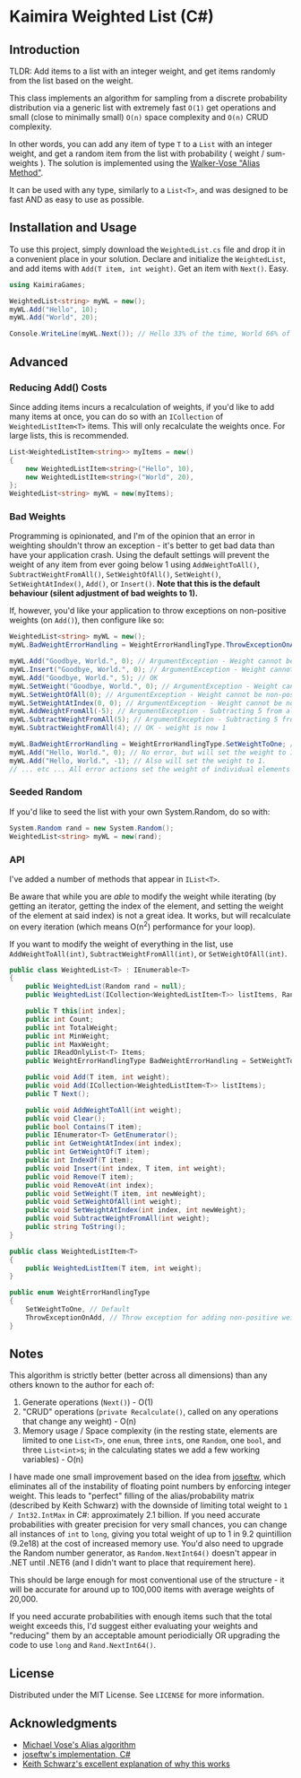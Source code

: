 # Kaimira Weighted List (C#)

## Introduction

TLDR: Add items to a list with an integer weight, and get items randomly from the list based on the weight. 

This class implements an algorithm for sampling from a discrete probability distribution via a generic list with extremely fast `O(1)` get operations and small (close to minimally small) `O(n)` space complexity and `O(n)` CRUD complexity. 

In other words, you can add any item of type `T` to a `List` with an integer weight, and get a random item from the list with probability ( weight / sum-weights ). The solution is implemented using the [Walker-Vose "Alias Method"](https://en.wikipedia.org/wiki/Alias_method). 

It can be used with any type, similarly to a `List<T>`, and was designed to be fast AND as easy to use as possible.

## Installation and Usage

To use this project, simply download the `WeightedList.cs` file and drop it in a convenient place in your solution. Declare and initialize the `WeightedList`, and add items with `Add(T item, int weight)`. Get an item with `Next()`. Easy. 

```cs
using KaimiraGames;

WeightedList<string> myWL = new();
myWL.Add("Hello", 10);
myWL.Add("World", 20);

Console.WriteLine(myWL.Next()); // Hello 33% of the time, World 66% of the time.
``` 

## Advanced

### Reducing Add() Costs

Since adding items incurs a recalculation of weights, if you'd like to add many items at once, you can do so with an `ICollection` of `WeightedListItem<T>` items. This will only recalculate the weights once. For large lists, this is recommended.

```cs
List<WeightedListItem<string>> myItems = new()
{
    new WeightedListItem<string>("Hello", 10),
    new WeightedListItem<string>("World", 20),
};
WeightedList<string> myWL = new(myItems);
```

### Bad Weights

Programming is opinionated, and I'm of the opinion that an error in weighting shouldn't throw an exception - it's better to get bad data than have your application crash. Using the default settings will prevent the weight of any item from ever going below 1 using `AddWeightToAll()`, `SubtractWeightFromAll()`, `SetWeightOfAll()`, `SetWeight()`, `SetWeightAtIndex()`, `Add()`, or `Insert()`. **Note that this is the default behaviour (silent adjustment of bad weights to 1).**

If, however, you'd like your application to throw exceptions on non-positive weights (on `Add()`), then configure like so:

```cs
WeightedList<string> myWL = new();
myWL.BadWeightErrorHandling = WeightErrorHandlingType.ThrowExceptionOnAdd;

myWL.Add("Goodbye, World.", 0); // ArgumentException - Weight cannot be non-positive.
myWL.Insert("Goodbye, World.", 0); // ArgumentException - Weight cannot be non-positive.
myWL.Add("Goodbye, World.", 5); // OK
myWL.SetWeight("Goodbye, World.", 0); // ArgumentException - Weight cannot be non-positive.
myWL.SetWeightOfAll(0); // ArgumentException - Weight cannot be non-positive.
myWL.SetWeightAtIndex(0, 0); // ArgumentException - Weight cannot be non-positive.
myWL.AddWeightFromAll(-5); // ArgumentException - Subtracting 5 from all items would set weight to non-positive for at least one element.
myWL.SubtractWeightFromAll(5); // ArgumentException - Subtracting 5 from all items would set weight to non-positive for at least one element.
myWL.SubtractWeightFromAll(4); // OK - weight is now 1 

myWL.BadWeightErrorHandling = WeightErrorHandlingType.SetWeightToOne; // default
myWL.Add("Hello, World.", 0); // No error, but will set the weight to 1.
myWL.Add("Hello, World.", -1); // Also will set the weight to 1.
// ... etc ... All error actions set the weight of individual elements that would be non-positive to 1.
```

### Seeded Random

If you'd like to seed the list with your own System.Random, do so with:

```cs
System.Random rand = new System.Random();
WeightedList<string> myWL = new(rand);
```

### API

I've added a number of methods that appear in `IList<T>`. 

Be aware that while you are _able_ to modify the weight while iterating (by getting an iterator, getting the index of the element, and setting the weight of the element at said index) is not a great idea. It works, but will recalculate on every iteration (which means O(n<sup>2</sup>) performance for your loop). 

If you want to modify the weight of everything in the list, use `AddWeightToAll(int)`, `SubtractWeightFromAll(int)`, or `SetWeightOfAll(int)`.

```cs
public class WeightedList<T> : IEnumerable<T>
{
    public WeightedList(Random rand = null);
    public WeightedList(ICollection<WeightedListItem<T>> listItems, Random rand = null);

    public T this[int index];
    public int Count;
    public int TotalWeight;
    public int MinWeight;
    public int MaxWeight;
    public IReadOnlyList<T> Items;
    public WeightErrorHandlingType BadWeightErrorHandling = SetWeightToOne;

    public void Add(T item, int weight);
    public void Add(ICollection<WeightedListItem<T>> listItems);
    public T Next();

    public void AddWeightToAll(int weight);
    public void Clear();
    public bool Contains(T item);
    public IEnumerator<T> GetEnumerator();
    public int GetWeightAtIndex(int index);
    public int GetWeightOf(T item);
    public int IndexOf(T item);
    public void Insert(int index, T item, int weight);
    public void Remove(T item);
    public void RemoveAt(int index);
    public void SetWeight(T item, int newWeight);
    public void SetWeightOfAll(int weight);
    public void SetWeightAtIndex(int index, int newWeight);
    public void SubtractWeightFromAll(int weight);
    public string ToString();
}

public class WeightedListItem<T>
{
    public WeightedListItem(T item, int weight);
}

public enum WeightErrorHandlingType
{
    SetWeightToOne, // Default
    ThrowExceptionOnAdd, // Throw exception for adding non-positive weight.
}
```

## Notes

This algorithm is strictly better (better across all dimensions) than any others known to the author for each of:

1) Generate operations (`Next()`) - O(1)
2) "CRUD" operations (`private Recalculate()`, called on any operations that change any weight) - O(n)
3) Memory usage / Space complexity (in the resting state, elements are limited to one `List<T>`, one `enum`, three `int`s, one `Random`, one `bool`, and three `List<int>`s; in the calculating states we add a few working variables) - O(n)

I have made one small improvement based on the idea from [joseftw](https://github.com/joseftw/), which eliminates all of the instability of floating point numbers by enforcing integer weight. This leads to "perfect" filling of the alias/probability matrix (described by Keith Schwarz) with the downside of limiting total weight to `1 / Int32.IntMax` in C#: approximately 2.1 billion. If you need accurate probabilities with greater precision for very small chances, you can change all instances of `int` to `long`, giving you total weight of up to 1 in 9.2 quintillion (9.2e18) at the cost of increased memory use. You'd also need to upgrade the Random number generator, as `Random.NextInt64()` doesn't appear in .NET until .NET6 (and I didn't want to place that requirement here).

This should be large enough for most conventional use of the structure - it will be accurate for around up to 100,000 items with average weights of 20,000. 

If you need accurate probabilities with enough items such that the total weight exceeds this, I'd suggest either evaluating your weights and "reducing" them by an acceptable amount periodicially OR upgrading the code to use `long` and `Rand.NextInt64()`. 

## License

Distributed under the MIT License. See `LICENSE` for more information.

## Acknowledgments

* [Michael Vose's Alias algorithm](https://en.wikipedia.org/wiki/Alias_method)
* [joseftw's implementation, C#](https://github.com/joseftw/jos.weightedresult)
* [Keith Schwarz's excellent explanation of why this works](https://www.keithschwarz.com/darts-dice-coins/)
